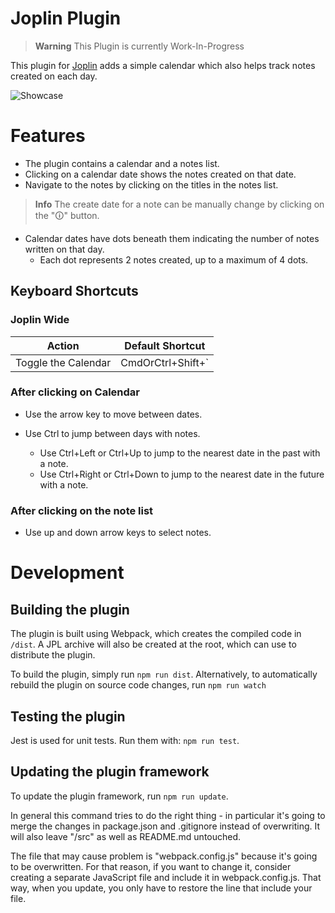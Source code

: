 # Joplin Plugin

> **Warning**
> This Plugin is currently Work-In-Progress

This plugin for [Joplin](https://joplinapp.org/) adds a simple calendar which also helps track notes created on each day.

![Showcase](./images/showcase.png)

# Features

- The plugin contains a calendar and a notes list.
- Clicking on a calendar date shows the notes created on that date.
- Navigate to the notes by clicking on the titles in the notes list.

> **Info**
> The create date for a note can be manually change by clicking on the "🛈" button.

- Calendar dates have dots beneath them indicating the number of notes written on that day.
  - Each dot represents 2 notes created, up to a maximum of 4 dots.

## Keyboard Shortcuts

### Joplin Wide

| Action              | Default Shortcut  |
| ------------------- | ----------------- |
| Toggle the Calendar | CmdOrCtrl+Shift+` |

### After clicking on Calendar

- Use the arrow key to move between dates.

- Use Ctrl to jump between days with notes.
  - Use Ctrl+Left or Ctrl+Up to jump to the nearest date in the past with a note.
  - Use Ctrl+Right or Ctrl+Down to jump to the nearest date in the future with a note.

### After clicking on the note list

- Use up and down arrow keys to select notes.

# Development

## Building the plugin

The plugin is built using Webpack, which creates the compiled code in `/dist`. A JPL archive will also be created at the root, which can use to distribute the plugin.

To build the plugin, simply run `npm run dist`.
Alternatively, to automatically rebuild the plugin on source code changes, run `npm run watch`

## Testing the plugin

Jest is used for unit tests. Run them with: `npm run test`.

## Updating the plugin framework

To update the plugin framework, run `npm run update`.

In general this command tries to do the right thing - in particular it's going to merge the changes in package.json and .gitignore instead of overwriting. It will also leave "/src" as well as README.md untouched.

The file that may cause problem is "webpack.config.js" because it's going to be overwritten. For that reason, if you want to change it, consider creating a separate JavaScript file and include it in webpack.config.js. That way, when you update, you only have to restore the line that include your file.
